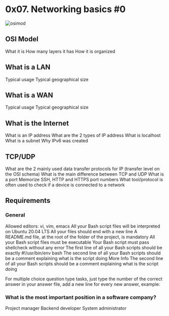 # 0x07. Networking basics #0

![osimod](https://github.com/Herman100/alx-system_engineering-devops/assets/55487841/cca8c2cd-7411-4c66-8657-068eccd1bfa4)

## OSI Model
What it is
How many layers it has
How it is organized

## What is a LAN
Typical usage
Typical geographical size

## What is a WAN
Typical usage
Typical geographical size


## What is the Internet
What is an IP address
What are the 2 types of IP address
What is localhost
What is a subnet
Why IPv6 was created

## TCP/UDP
What are the 2 mainly used data transfer protocols for IP (transfer level on the OSI schema)
What is the main difference between TCP and UDP
What is a port
Memorize SSH, HTTP and HTTPS port numbers
What tool/protocol is often used to check if a device is connected to a network


## Requirements
### General
Allowed editors: vi, vim, emacs
All your Bash script files will be interpreted on Ubuntu 20.04 LTS
All your files should end with a new line
A README.md file, at the root of the folder of the project, is mandatory
All your Bash script files must be executable
Your Bash script must pass shellcheck without any error
The first line of all your Bash scripts should be exactly #!/usr/bin/env bash
The second line of all your Bash scripts should be a comment explaining what is the script doing
More Info
The second line of all your Bash scripts should be a comment explaining what is the script doing

For multiple choice question type tasks, just type the number of the correct answer in your answer file, add a new line for every new answer, example:

### What is the most important position in a software company?

Project manager
Backend developer
System administrator
